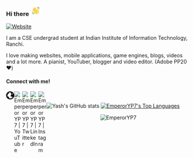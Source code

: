 ### Hi there <img src="https://github.com/EmperorYP7/EmperorYP7/blob/master/handwave.gif" width="30px">

[![Website](https://img.shields.io/website?label=EmperorYP7.github.io&style=for-the-badge&url=https%3A%2F%2Femperoryp7.github.io)](https://emperoryp7.github.io/)


I am a CSE undergrad student at Indian Institute of Information Technology, Ranchi.

I love making websites, mobile applications, game engines, blogs, videos and a lot more.
A pianist, YouTuber, blogger and video editor. (Adobe PP20 :heart:)

#### Connect with me!
[<img align="left" alt="emperoryp7.github.io" width="22px" src="https://raw.githubusercontent.com/iconic/open-iconic/master/svg/globe.svg" />][website]
[<img align="left" alt="EmperorYP7 | YouTube" width="22px" src="https://cdn.jsdelivr.net/npm/simple-icons@v3/icons/youtube.svg" />][youtube]
[<img align="left" alt="EmperorYP7 | Twitter" width="22px" src="https://cdn.jsdelivr.net/npm/simple-icons@v3/icons/twitter.svg" />][twitter]
[<img align="left" alt="EmperorYP7 | LinkedIn" width="22px" src="https://cdn.jsdelivr.net/npm/simple-icons@v3/icons/linkedin.svg" />][linkedin]
[<img align="left" alt="EmperorYP7 | Instagram" width="22px" src="https://cdn.jsdelivr.net/npm/simple-icons@v3/icons/instagram.svg" />][instagram]
<br/>


![Yash's GitHub stats](https://github-readme-stats.vercel.app/api?username=EmperorYP7&show_icons=true&theme=radical)
[![EmperorYP7's Top Languages](https://github-readme-stats.vercel.app/api/top-langs/?username=EmperorYP7&layout=compact&theme=radical)](https://github.com/anuraghazra/github-readme-stats)

<p align="center"><img align="center" src="https://github-readme-streak-stats.herokuapp.com/?user=EmperorYP7&" alt="EmperorYP7" /></p>

[website]: https://emperoryp7.github.io/
[twitter]: https://twitter.com/pandeyyash04/
[youtube]: http://www.youtube.com/c/YashPandey_the_emperor
[instagram]: https://instagram.com/pianist_yp
[linkedin]: https://linkedin.com/in/emperoryp

